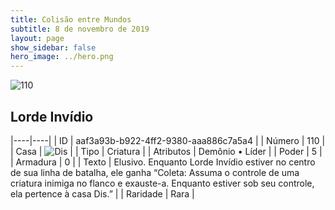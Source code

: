 ```yaml
---
title: Colisão entre Mundos
subtitle: 8 de novembro de 2019
layout: page
show_sidebar: false
hero_image: ../hero.png
---
```


![110](https://cdn.keyforgegame.com/media/card_front/pt/452_110_R9HXV4CVV288_pt.png)

## Lorde Invídio

|----|----|
| ID | aaf3a93b-b922-4ff2-9380-aaa886c7a5a4 |
| Número | 110 |
| Casa | ![Dis](https://archonarcana.com/images/thumb/e/e8/Dis.png/22px-Dis.png "Dis") |
| Tipo | Criatura |
| Atributos | Demônio • Líder |
| Poder | 5 |
| Armadura | 0 |
| Texto | Elusivo.  Enquanto Lorde Invídio estiver no centro de sua linha de batalha, ele ganha “Coleta: Assuma o controle de uma criatura inimiga no flanco e exauste-a. Enquanto estiver sob seu controle, ela pertence à casa Dis.” |
| Raridade | Rara |
